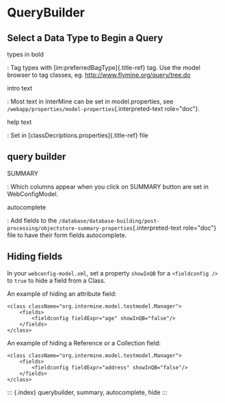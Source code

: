 QueryBuilder
============

Select a Data Type to Begin a Query
-----------------------------------

types in bold

:   Tag types with [im:preferredBagType]{.title-ref} tag. Use the model
    browser to tag classes, eg. <http://www.flymine.org/query/tree.do>

intro text

:   Most text in InterMine can be set in model.properties, see
    `/webapp/properties/model-properties`{.interpreted-text role="doc"}.

help text

:   Set in [classDecriptions.properties]{.title-ref} file

query builder
-------------

SUMMARY

:   Which columns appear when you click on SUMMARY button are set in
    WebConfigModel.

autocomplete

:   Add fields to the
    `/database/database-building/post-processing/objectstore-summary-properties`{.interpreted-text
    role="doc"} file to have their form fields autocomplete.

Hiding fields
-------------

In your `webconfig-model.xml`, set a property `showInQB` for a
`<fieldconfig />` to `true` to hide a field from a Class.

An example of hiding an attribute field:

``` {.xml}
<class className="org.intermine.model.testmodel.Manager">
    <fields>
        <fieldconfig fieldExpr="age" showInQB="false"/>
    </fields>
</class>
```

An example of hiding a Reference or a Collection field:

``` {.xml}
<class className="org.intermine.model.testmodel.Manager">
    <fields>
        <fieldconfig fieldExpr="address" showInQB="false"/>
    </fields>
</class>
```

::: {.index}
querybuilder, summary, autocomplete, hide
:::

